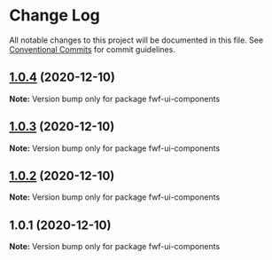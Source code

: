 # Change Log

All notable changes to this project will be documented in this file.
See [Conventional Commits](https://conventionalcommits.org) for commit guidelines.

## [1.0.4](http:///fwf-ui-components/compare/v1.0.3...v1.0.4) (2020-12-10)

**Note:** Version bump only for package fwf-ui-components





## [1.0.3](http:///fwf-ui-components/compare/v1.0.2...v1.0.3) (2020-12-10)

**Note:** Version bump only for package fwf-ui-components





## [1.0.2](http:///fwf-ui-components/compare/v1.0.1...v1.0.2) (2020-12-10)

**Note:** Version bump only for package fwf-ui-components





## 1.0.1 (2020-12-10)

**Note:** Version bump only for package fwf-ui-components
